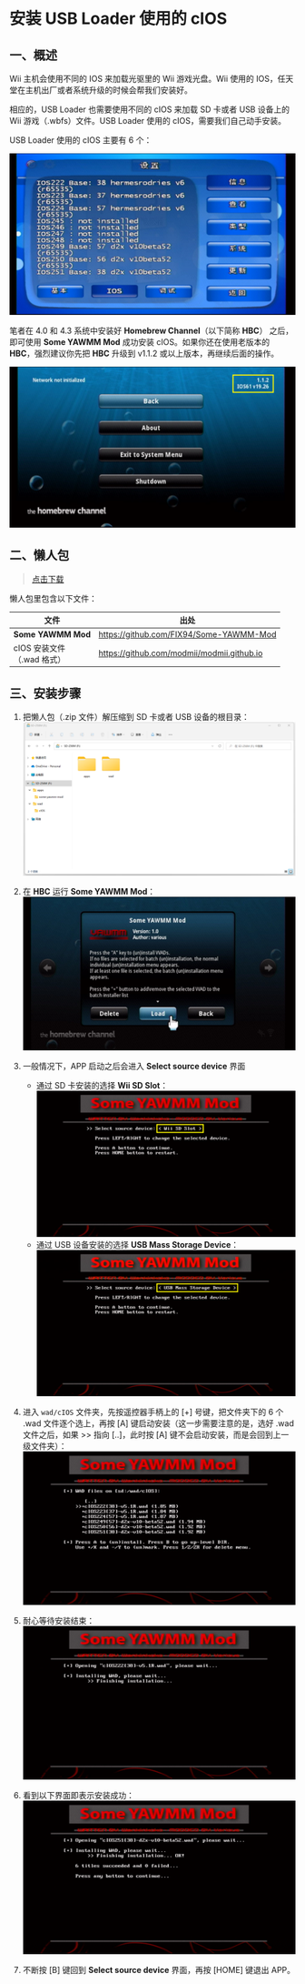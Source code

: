 # 安装 USB Loader 使用的 cIOS


## 一、概述

Wii 主机会使用不同的 IOS 来加载光驱里的 Wii 游戏光盘。Wii 使用的 IOS，任天堂在主机出厂或者系统升级的时候会帮我们安装好。

相应的，USB Loader 也需要使用不同的 cIOS 来加载 SD 卡或者 USB 设备上的 Wii 游戏（.wbfs）文件。USB Loader 使用的 cIOS，需要我们自己动手安装。

USB Loader 使用的 cIOS 主要有 6 个：

![USB Loader 使用的 cIOS](./cios-for-usb-loader.png)

笔者在 4.0 和 4.3 系统中安装好 **Homebrew Channel**（以下简称 **HBC**） 之后，即可使用 **Some YAWMM Mod** 成功安装 cIOS。如果你还在使用老版本的 **HBC**，强烈建议你先把 **HBC** 升级到 v1.1.2 或以上版本，再继续后面的操作。

  ![4.1 系统中的 HBC](./hbc-1.1.2-use-ios61.png)


## 二、懒人包

> [点击下载](./cios-for-usb-loader.zip)

懒人包里包含以下文件：

| 文件 | 出处 |
| --- | --- |
| **Some YAWMM Mod** | <https://github.com/FIX94/Some-YAWMM-Mod> |
| cIOS 安装文件<br/>（.wad 格式） | <https://github.com/modmii/modmii.github.io> |


## 三、安装步骤

1. 把懒人包（.zip 文件）解压缩到 SD 卡或者 USB 设备的根目录：
  ![解压缩到 SD 卡](./extract-to-sd.png)

2. 在 **HBC** 运行 **Some YAWMM Mod**：
  ![运行 Some YAWMM Mod](./some-yawmm-mod.png)

3. 一般情况下，APP 启动之后会进入 **Select source device** 界面
    - 通过 SD 卡安装的选择 **Wii SD Slot**：
    ![选择 SD 卡](./select-sd.png)
    - 通过 USB 设备安装的选择 **USB Mass Storage Device**：
    ![选择 USB 设备](./select-usb.png)

4. 进入 `wad/cIOS` 文件夹，先按遥控器手柄上的 [+] 号键，把文件夹下的 6 个 .wad 文件逐个选上，再按 [A] 键启动安装（这一步需要注意的是，选好 .wad 文件之后，如果 >> 指向 [..]，此时按 [A] 键不会启动安装，而是会回到上一级文件夹）：
  ![选择 .wad 文件](./select-wads.png)

5. 耐心等待安装结束：
  ![正在安装](./installing.png)

6. 看到以下界面即表示安装成功：
  ![安装结束](./done.png)

7. 不断按 [B] 键回到 **Select source device** 界面，再按 [HOME] 键退出 APP。 
